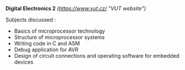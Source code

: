 **Digital Electronics 2**
*(https://www.vut.cz/ "VUT website")*


Subjects discussed :
* Basics of microprocessor technology
* Structure of microprocessor systems
* Writing code in C and ASM
* Debug application for AVR
* Design of circuit connections and operating software for embedded devices

